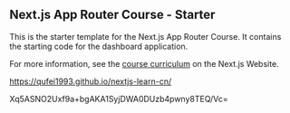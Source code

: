 ## Next.js App Router Course - Starter

This is the starter template for the Next.js App Router Course. It contains the starting code for the dashboard application.

For more information, see the [course curriculum](https://nextjs.org/learn) on the Next.js Website.

https://qufei1993.github.io/nextjs-learn-cn/

Xq5ASNO2Uxf9a+bgAKA1SyjDWA0DUzb4pwny8TEQ/Vc=

